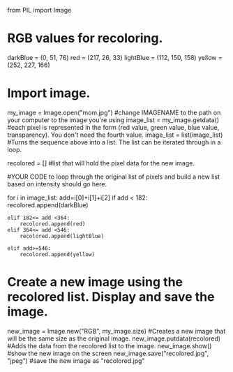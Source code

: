 from PIL import Image

# RGB values for recoloring.
darkBlue = (0, 51, 76)
red = (217, 26, 33)
lightBlue = (112, 150, 158)
yellow = (252, 227, 166)

# Import image.
my_image = Image.open("mom.jpg") #change IMAGENAME to the path on your computer to the image you're using
image_list = my_image.getdata() #each pixel is represented in the form (red value, green value, blue value, transparency). You don't need the fourth value.
image_list = list(image_list) #Turns the sequence above into a list. The list can be iterated through in a loop.

recolored = [] #list that will hold the pixel data for the new image.


#YOUR CODE to loop through the original list of pixels and build a new list based on intensity should go here.

for i in image_list:
    add=i[0]+i[1]+i[2]
    if add < 182:
        recolored.append(darkBlue)

    elif 182<= add <364:
        recolored.append(red)
    elif 364<= add <546:
        recolored.append(lightBlue)

    elif add>=546:
        recolored.append(yellow)


# Create a new image using the recolored list. Display and save the image.
new_image = Image.new("RGB", my_image.size) #Creates a new image that will be the same size as the original image.
new_image.putdata(recolored) #Adds the data from the recolored list to the image.
new_image.show() #show the new image on the screen
new_image.save("recolored.jpg", "jpeg") #save the new image as "recolored.jpg"
